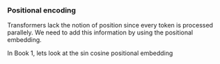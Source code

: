 ### Positional encoding

Transformers lack the notion of position since every token is processed parallely. We need to add this information by using the positional embedding.

In Book 1, lets look at the sin cosine positional embedding